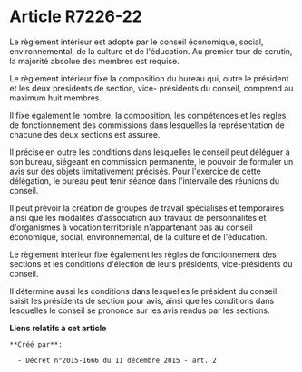 # Article R7226-22

Le règlement intérieur est adopté par le conseil économique, social, environnemental, de la culture et de l'éducation. Au
premier tour de scrutin, la majorité absolue des membres est requise. 

Le règlement intérieur fixe la composition du bureau qui, outre le président et les deux présidents de section, vice-
présidents du conseil, comprend au maximum huit membres. 

Il fixe également le nombre, la composition, les compétences et les règles de fonctionnement des commissions dans lesquelles
la représentation de chacune des deux sections est assurée. 

Il précise en outre les conditions dans lesquelles le conseil peut déléguer à son bureau, siégeant en commission permanente,
le pouvoir de formuler un avis sur des objets limitativement précisés. Pour l'exercice de cette délégation, le bureau peut
tenir séance dans l'intervalle des réunions du conseil. 

Il peut prévoir la création de groupes de travail spécialisés et temporaires ainsi que les modalités d'association aux
travaux de personnalités et d'organismes à vocation territoriale n'appartenant pas au conseil économique, social,
environnemental, de la culture et de l'éducation. 

Le règlement intérieur fixe également les règles de fonctionnement des sections et les conditions d'élection de leurs
présidents, vice-présidents du conseil. 

Il détermine aussi les conditions dans lesquelles le président du conseil saisit les présidents de section pour avis, ainsi
que les conditions dans lesquelles le conseil se prononce sur les avis rendus par les sections.

**Liens relatifs à cet article**

	**Créé par**:

	  - Décret n°2015-1666 du 11 décembre 2015 - art. 2
